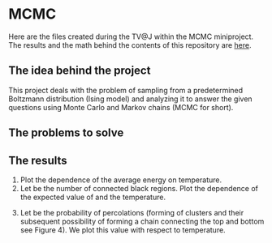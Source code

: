 # MCMC

Here are the files created during the TV@J within the MCMC miniproject. The results and the math behind the contents of this repository are [here](https://tydenvedy.fjfi.cvut.cz/fyztyd/fyztyd/uploadsb/files/montemarkov_xx_180624_2316.pdf).

## The idea behind the project

This project deals with the problem of sampling from a predetermined Boltzmann distribution (Ising model) and analyzing it to answer the given questions using Monte Carlo and Markov chains (MCMC for short). 

## The problems to solve



## The results

1. Plot the dependence of the average energy on temperature.
2. Let be the number of connected black regions. Plot the
dependence of the expected value of and the temperature.
3) Let be the probability of percolations (forming of clusters
and their subsequent possibility of forming a chain connecting
the top and bottom see Figure 4). We plot this value with respect
to temperature. 